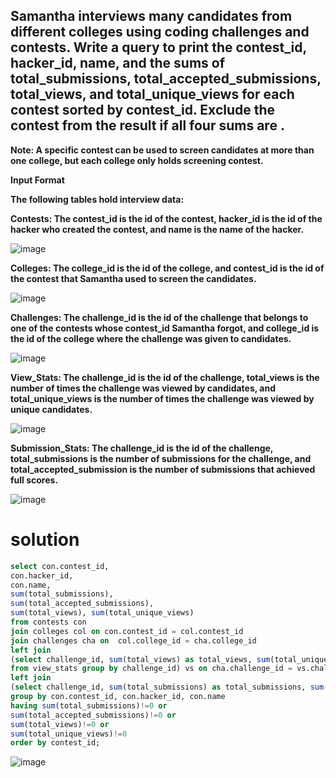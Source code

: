 ## Samantha interviews many candidates from different colleges using coding challenges and contests. Write a query to print the contest_id, hacker_id, name, and the sums of total_submissions, total_accepted_submissions, total_views, and total_unique_views for each contest sorted by contest_id. Exclude the contest from the result if all four sums are .

**Note: A specific contest can be used to screen candidates at more than one college, but each college only holds  screening contest.**

**Input Format**

**The following tables hold interview data:**

**Contests: The contest_id is the id of the contest, hacker_id is the id of the hacker who created the contest, and name is the name of the hacker.**

![image](https://user-images.githubusercontent.com/90106232/190919132-d3e4f3e6-29c9-444f-bcdf-96cd7f0cab82.png)

**Colleges: The college_id is the id of the college, and contest_id is the id of the contest that Samantha used to screen the candidates.**

![image](https://user-images.githubusercontent.com/90106232/190919154-1bbc8325-0eee-4257-848e-201f6d9f3b6a.png)

**Challenges: The challenge_id is the id of the challenge that belongs to one of the contests whose contest_id Samantha forgot, and college_id is the id of the college where the challenge was given to candidates.**

![image](https://user-images.githubusercontent.com/90106232/190919174-e55e26f8-8e06-4fc3-b1d2-a70ab9352104.png)

**View_Stats: The challenge_id is the id of the challenge, total_views is the number of times the challenge was viewed by candidates, and total_unique_views is the number of times the challenge was viewed by unique candidates.**

![image](https://user-images.githubusercontent.com/90106232/190919193-cf2237f8-6e4e-454f-97b8-78b4e0215ef6.png)

**Submission_Stats: The challenge_id is the id of the challenge, total_submissions is the number of submissions for the challenge, and total_accepted_submission is the number of submissions that achieved full scores.**

![image](https://user-images.githubusercontent.com/90106232/190919205-55d3ae5f-5fde-47d7-bc60-d54c54d5e528.png)

# solution
```sql
select con.contest_id,
con.hacker_id, 
con.name, 
sum(total_submissions), 
sum(total_accepted_submissions), 
sum(total_views), sum(total_unique_views)
from contests con 
join colleges col on con.contest_id = col.contest_id 
join challenges cha on  col.college_id = cha.college_id 
left join
(select challenge_id, sum(total_views) as total_views, sum(total_unique_views) as total_unique_views
from view_stats group by challenge_id) vs on cha.challenge_id = vs.challenge_id 
left join
(select challenge_id, sum(total_submissions) as total_submissions, sum(total_accepted_submissions) as total_accepted_submissions from submission_stats group by challenge_id) ss on cha.challenge_id = ss.challenge_id
group by con.contest_id, con.hacker_id, con.name
having sum(total_submissions)!=0 or 
sum(total_accepted_submissions)!=0 or
sum(total_views)!=0 or
sum(total_unique_views)!=0
order by contest_id;
```

![image](https://user-images.githubusercontent.com/90106232/190919244-259f917b-bb39-4d8c-8176-8dce7e068de5.png)
